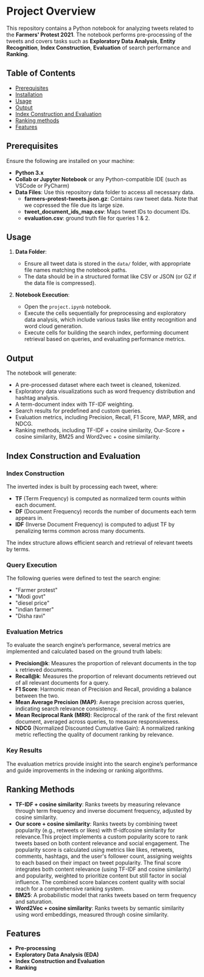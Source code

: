 # Project Overview

This repository contains a Python notebook for analyzing tweets related to the **Farmers' Protest 2021**.  The notebook performs pre-processing of the tweets and covers tasks such as **Exploratory Data Analysis**, **Entity Recognition**, **Index Construction**, **Evaluation** of search performance and **Ranking**.

## Table of Contents
- [Prerequisites](#prerequisites)
- [Installation](#installation)
- [Usage](#usage)
- [Output](#output)
- [Index Construction and Evaluation](#index-construction-and-evaluation)
- [Ranking methods](#ranking-methods)
- [Features](#features)
  

## Prerequisites

Ensure the following are installed on your machine:

- **Python 3.x**
- **Collab or Jupyter Notebook** or any Python-compatible IDE (such as VSCode or PyCharm)
- **Data Files**: Use this repository data folder to access all necessary data.
  - **farmers-protest-tweets.json.gz**: Contains raw tweet data. Note that we copressed the file due its large size.
  - **tweet_document_ids_map.csv**: Maps tweet IDs to document IDs.
  - **evaluation.csv**: ground truth file for queries 1 & 2.

## Usage

1. **Data Folder**:
   - Ensure all tweet data is stored in the `data/` folder, with appropriate file names matching the notebook paths.
   - The data should be in a structured format like CSV or JSON (or GZ if the data file is compressed).

2. **Notebook Execution**:
   - Open the `project.ipynb` notebook.
   - Execute the cells sequentially for preprocessing and exploratory data analysis, which include various tasks like entity recognition and word cloud generation.
   - Execute cells for building the search index, performing document retrieval based on queries, and evaluating performance metrics.

## Output

The notebook will generate:
- A pre-processed dataset where each tweet is cleaned, tokenized.
- Exploratory data visualizations such as word frequency distribution and hashtag analysis.
- A term-document index with TF-IDF weighting.
- Search results for predefined and custom queries.
- Evaluation metrics, including Precision, Recall, F1 Score, MAP, MRR, and NDCG.
- Ranking methods, including TF-IDF + cosine similarity, Our-Score + cosine similarity, BM25 and Word2vec + cosine
similarity.

## Index Construction and Evaluation

### Index Construction

The inverted index is built by processing each tweet, where:
- **TF** (Term Frequency) is computed as normalized term counts within each document.
- **DF** (Document Frequency) records the number of documents each term appears in.
- **IDF** (Inverse Document Frequency) is computed to adjust TF by penalizing terms common across many documents.

The index structure allows efficient search and retrieval of relevant tweets by terms.

### Query Execution

The following queries were defined to test the search engine:
- "Farmer protest"
- "Modi govt"
- "diesel price"
- "indian farmer"
- "Disha ravi"

### Evaluation Metrics

To evaluate the search engine’s performance, several metrics are implemented and calculated based on the ground truth labels:
- **Precision@k**: Measures the proportion of relevant documents in the top `k` retrieved documents.
- **Recall@k**: Measures the proportion of relevant documents retrieved out of all relevant documents for a query.
- **F1 Score**: Harmonic mean of Precision and Recall, providing a balance between the two.
- **Mean Average Precision (MAP)**: Average precision across queries, indicating search relevance consistency.
- **Mean Reciprocal Rank (MRR)**: Reciprocal of the rank of the first relevant document, averaged across queries, to measure responsiveness.
- **NDCG** (Normalized Discounted Cumulative Gain): A normalized ranking metric reflecting the quality of document ranking by relevance.

### Key Results
The evaluation metrics provide insight into the search engine’s performance and guide improvements in the indexing or ranking algorithms.

## Ranking Methods
- **TF-IDF + cosine similarity**: Ranks tweets by measuring relevance through term frequency and inverse document frequency, adjusted by cosine similarity.
- **Our score + cosine similarity**: Ranks tweets by combining tweet popularity (e.g., retweets or likes) with tf-idfcosine similarity for relevance.This project implements a custom popularity score to rank tweets based on both content relevance and social engagement. The popularity score is calculated using metrics like likes, retweets, comments, hashtags, and the user's follower count, assigning weights to each based on their impact on tweet popularity. The final score integrates both content relevance (using TF-IDF and cosine similarity) and popularity, weighted to prioritize content but still factor in social influence. The combined score balances content quality with social reach for a comprehensive ranking system.
- **BM25**: A probabilistic model that ranks tweets based on term frequency and saturation.
- **Word2Vec + cosine similarity**: Ranks tweets by semantic similarity using word embeddings, measured through cosine similarity.


## Features

- **Pre-processing**
- **Exploratory Data Analysis (EDA)**
- **Index Construction and Evaluation**
- **Ranking**
